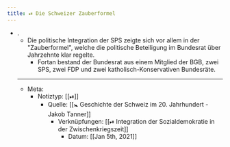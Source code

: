 ```yaml
---
title: ⏯ Die Schweizer Zauberformel
---
```


- .
	- Die politische Integration der SPS zeigte sich vor allem in der "Zauberformel", welche die politische Beteiligung im Bundesrat über Jahrzehnte klar regelte.
		- Fortan bestand der Bundesrat aus einem Mitglied der BGB, zwei SPS, zwei FDP und zwei katholisch-Konservativen Bundesräte.
	- ---
	- Meta:
		- Notiztyp: [[⏯]]
			- Quelle: [[🚼 Geschichte der Schweiz im 20. Jahrhundert - Jakob Tanner]]
				- Verknüpfungen: [[⏯ Integration der Sozialdemokratie in der Zwischenkriegszeit]]
					- Datum: [[Jan 5th, 2021]]